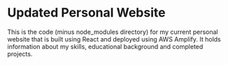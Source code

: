 # Updated Personal Website

This is the code (minus node_modules directory) for my current personal website that is built using React and deployed using AWS Amplify. It holds information about my skills, educational background and completed projects.

